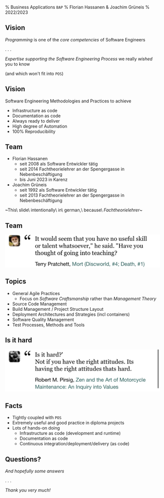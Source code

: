 % Business Applications `BAP`
% Florian Hassanen & Joachim Grüneis
% 2022/2023

## Vision

 _Programming_ is one of the _core competencies_ of Software Engineers

 . . .

 _Expertise supporting the Software Engineering Process_
 we really _wished_ you to know

 (and which won't fit into `POS`)


## Vision

 Software Engineering Methodologies and Practices to achieve

 * Infrastructure as code
 * Documentation as code
 * Always ready to deliver
 * High degree of Automation
 * 100% Reproducibility


## Team

* Florian Hassanen
    * seit 2008 als Software Entwickler tätig
    * seit 2014 Fachtheorielehrer an der Spengergasse in Nebenbeschäftigung
    * bis Juni 2023 in Karenz
* Joachim Grüneis
    * seit 1992 als Software Entwickler tätig
    * seit 2013 Fachtheorielehrer an der Spengergasse in Nebenbeschäftigung

~This\ slide\ intentionally\ in\ german,\ because\ _Fachtheorielehrer_~

## Team

![going into teaching](img/have-you-thought-of-going-into-teaching.png)


## Topics

* General Agile Practices
  * Focus on _Software Craftsmanship_ rather than _Management Theory_
* Source Code Management
* Build Management / Project Structure Layout
* Deployment Architectures and Strategies (incl containers)
* Software Quality Management
* Test Processes, Methods and Tools


## Is it hard

![is it hard](img/is-it-hard.png)


## Facts

* Tightly coupled with `POS`
* Extremely useful and good practice in diploma projects
* Lots of hands-on doing
    * Infrastructure as code (development and runtime)
    * Documentation as code
    * Continuous integration/deployment/delivery (as code)


## Questions?

_And hopefully some answers_

. . .

_Thank you very much!_
